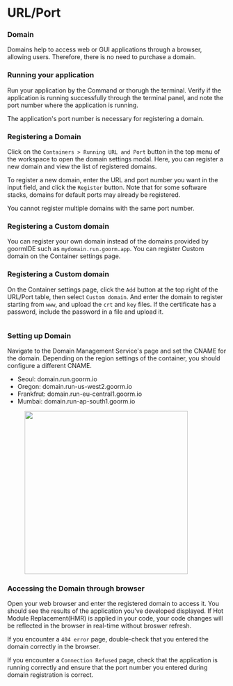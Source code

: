 # URL/Port

### Domain <a href="#domain" id="domain"></a>

Domains help to access web or GUI applications through a browser, allowing users. Therefore, there is no need to purchase a domain.

### Running your application <a href="#running-your-application" id="running-your-application"></a>

Run your application by the Command or thorugh the terminal. Verify if the application is running successfully through the terminal panel, and note the port number where the application is running.

The application's port number is necessary for registering a domain.

### Registering a Domain <a href="#registering-a-domain" id="registering-a-domain"></a>

Click on the `Containers > Running URL and Port` button in the top menu of the workspace to open the domain settings modal. Here, you can register a new domain and view the list of registered domains.

To register a new domain, enter the URL and port number you want in the input field, and click the `Register` button. Note that for some software stacks, domains for default ports may already be registered.

You cannot register multiple domains with the same port number.

### Registering a Custom domain <a href="#registering-a-custom-domain" id="registering-a-custom-domain"></a>

You can register your own domain instead of the domains provided by goormIDE such as `mydomain.run.goorm.app`. You can register Custom domain on the Container settings page.

### **Registering a Custom domain**

On the Container settings page, click the `Add` button at the top right of the URL/Port table, then select `Custom domain`. And enter the domain to register starting from `www`, and upload the `crt` and `key` files. If the certificate has a password, include the password in a file and upload it.

<figure><img src="https://help.goorm.io/~gitbook/image?url=https%3A%2F%2F2181851870-files.gitbook.io%2F%7E%2Ffiles%2Fv0%2Fb%2Fgitbook-x-prod.appspot.com%2Fo%2Fspaces%252F-Lq-Q9LciN1X9EABxGkt%252Fuploads%252FoONjGHmSlmG6Xnqu1251%252Fimage.png%3Falt%3Dmedia%26token%3Daf112dce-4dac-4a1d-964a-76c09f2fb8cd&#x26;width=768&#x26;dpr=4&#x26;quality=100&#x26;sign=9747561a&#x26;sv=2" alt=""><figcaption></figcaption></figure>

### **Setting up Domain**

Navigate to the Domain Management Service's page and set the CNAME for the domain. Depending on the region settings of the container, you should configure a different CNAME.

* Seoul: domain.run.goorm.io
* Oregon: domain.run-us-west2.goorm.io
* Frankfrut: domain.run-eu-central1.goorm.io
* Mumbai: domain.run-ap-south1.goorm.io

<figure><img src="https://help.goorm.io/~gitbook/image?url=https%3A%2F%2F2181851870-files.gitbook.io%2F%7E%2Ffiles%2Fv0%2Fb%2Fgitbook-x-prod.appspot.com%2Fo%2Fspaces%252F-Lq-Q9LciN1X9EABxGkt%252Fuploads%252FvP6AkqKj5qiAciEuYMEc%252Fimage.png%3Falt%3Dmedia%26token%3D34786ad6-184f-4230-a7fd-ce270065cb3d&#x26;width=768&#x26;dpr=4&#x26;quality=100&#x26;sign=eea36f2&#x26;sv=2" alt="" width="375"><figcaption></figcaption></figure>

### Accessing the Domain through browser <a href="#accessing-the-domain-through-browser" id="accessing-the-domain-through-browser"></a>

Open your web browser and enter the registered domain to access it. You should see the results of the application you've developed displayed. If Hot Module Replacement(HMR) is applied in your code, your code changes will be reflected in the browser in real-time without broswer refresh.

If you encounter a `404 error` page, double-check that you entered the domain correctly in the browser.

If you encounter a `Connection Refused` page, check that the application is running correctly and ensure that the port number you entered during domain registration is correct.

[\
](https://help.goorm.io/en/goormide/workspace/features/commands)
